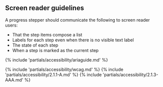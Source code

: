 ## Screen reader guidelines

A progress stepper should communicate the following to screen reader users:

  - That the step items compose a list
  - Labels for each step even when there is no visible text label
  - The state of each step
  - When a step is marked as the current step

{% include 'partials/accessibility/ariaguide.md' %}

{% include 'partials/accessibility/wcag.md' %}
{% include 'partials/accessibility/2.1.1-A.md' %}
{% include 'partials/accessibility/2.1.3-AAA.md' %}
